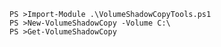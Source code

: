 	PS >Import-Module .\VolumeShadowCopyTools.ps1
	PS >New-VolumeShadowCopy -Volume C:\
	PS >Get-VolumeShadowCopy